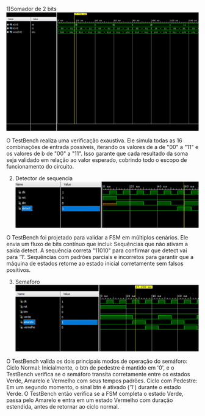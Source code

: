 1)Somador de 2 bits
![Somador 2 bits](Somador.png)

O TestBench realiza uma verificação exaustiva. Ele simula todas as 16 combinações de entrada possíveis, iterando os valores de a de "00" a "11" e os valores de b de "00" a "11". Isso garante que cada resultado da soma seja validado em relação ao valor esperado, cobrindo todo o escopo de funcionamento do circuito.

2) Detector de sequencia
![Detector de sequencia](sequencia.png)

O TestBench foi projetado para validar a FSM em múltiplos cenários. Ele envia um fluxo de bits contínuo que inclui:
Sequências que não ativam a saída detect.
A sequência correta "11010" para confirmar que detect vai para '1'.
Sequências com padrões parciais e incorretos para garantir que a máquina de estados retorne ao estado inicial corretamente sem falsos positivos.

3) Semaforo
![Semaforo](semaforo.png)

O TestBench valida os dois principais modos de operação do semáforo:
Ciclo Normal: Inicialmente, o btn de pedestre é mantido em '0', e o TestBench verifica se o semáforo transita corretamente entre os estados Verde, Amarelo e Vermelho com seus tempos padrões.
Ciclo com Pedestre: Em um segundo momento, o sinal btn é ativado ('1') durante o estado Verde. O TestBench então verifica se a FSM completa o estado Verde, passa pelo Amarelo e entra em um estado Vermelho com duração estendida, antes de retornar ao ciclo normal.
